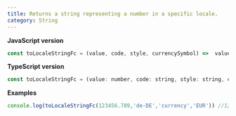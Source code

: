 ```yaml
---
title: Returns a string representing a number in a specific locale.
category: String
---
```


**JavaScript version**

```js
const toLocaleStringFc = (value, code, style, currencySymbol) =>  value.toLocaleString(code, {style: stylecurrency:currencySymbol})

```

**TypeScript version**

```js
const toLocaleStringFc = (value: number, code: string, style: string, currencySymbol: string) => value.toLocaleString(code, { style: style, currency: currencySymbol });
```

**Examples**

```js
console.log(toLocaleStringFc(123456.789,'de-DE','currency','EUR')) //123.456,79 €
```
